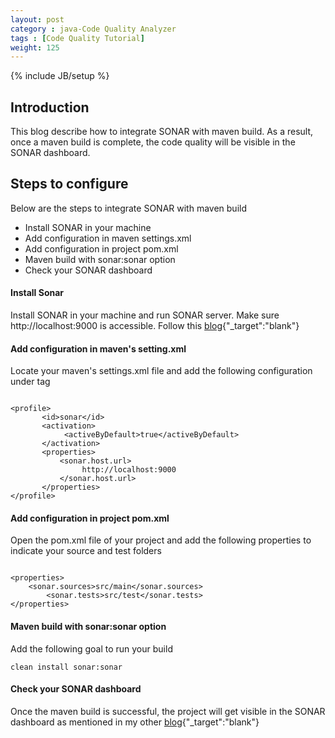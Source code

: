```yaml
---
layout: post
category : java-Code Quality Analyzer
tags : [Code Quality Tutorial]
weight: 125
---
```

{% include JB/setup %}

## Introduction

This blog describe how to integrate SONAR with maven build. As a result, once a maven build is complete, the code quality will be visible in the SONAR dashboard.

## Steps to configure

Below are the steps to integrate SONAR with maven build


  * Install SONAR in your machine
  * Add configuration in maven settings.xml
  * Add configuration in project pom.xml
  * Maven build with sonar:sonar option
  * Check your SONAR dashboard
 

#### Install Sonar
Install SONAR in your machine and run SONAR server. Make sure http://localhost:9000 is accessible. Follow this [blog](/java-code%20quality%20analyzer/2015/05/12/SONAR-the-Java-Code-Analyzer){"_target":"blank"}

#### Add configuration in maven's setting.xml

Locate your maven's settings.xml file and add the following configuration under <profiles> tag

<pre class="prettyprint highlight"><code class="language-xml" data-lang="xml"> 
&lt;profile&gt;
       &lt;id&gt;sonar&lt;/id&gt;
       &lt;activation&gt;
            &lt;activeByDefault&gt;true&lt;/activeByDefault&gt;
       &lt;/activation&gt;
       &lt;properties&gt;
           &lt;sonar.host.url&gt;
                http://localhost:9000
           &lt;/sonar.host.url&gt;
       &lt;/properties&gt;
&lt;/profile&gt;
</code></pre>

#### Add configuration in project pom.xml
Open the pom.xml file of your project and add the following properties to indicate your source and test folders

<pre class="prettyprint highlight"><code class="language-xml" data-lang="xml"> 
&lt;properties&gt;
	&lt;sonar.sources&gt;src/main&lt;/sonar.sources&gt;
        &lt;sonar.tests&gt;src/test&lt;/sonar.tests&gt;
&lt;/properties&gt;
</code></pre>

#### Maven build with sonar:sonar option
Add the following goal to run your build

```
clean install sonar:sonar
```

#### Check your SONAR dashboard

Once the maven build is successful, the project will get visible in the SONAR dashboard as mentioned in my other [blog](/java-code%20quality%20analyzer/2015/05/12/SONAR-the-Java-Code-Analyzer){"_target":"blank"}
